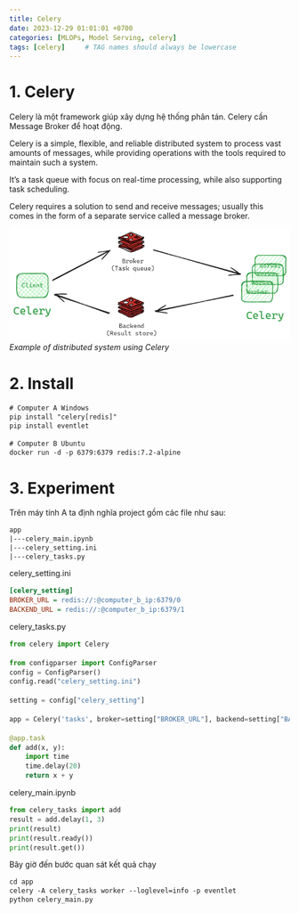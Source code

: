 ```yaml
---
title: Celery
date: 2023-12-29 01:01:01 +0700
categories: [MLOPs, Model Serving, celery]
tags: [celery]     # TAG names should always be lowercase
---
```


# 1. Celery
Celery là một framework giúp xây dựng hệ thống phân tán. Celery cần Message Broker để hoạt động.

Celery is a simple, flexible, and reliable distributed system to process vast amounts of messages, while providing operations with the tools required to maintain such a system.

It’s a task queue with focus on real-time processing, while also supporting task scheduling.

Celery requires a solution to send and receive messages; usually this comes in the form of a separate service called a message broker.

![celery](/assets/2024-01-02-Celery/celery-architecture.excalidraw.png)
_Example of distributed system using Celery_

# 2. Install
``` shell
# Computer A Windows
pip install "celery[redis]"
pip install eventlet

# Computer B Ubuntu
docker run -d -p 6379:6379 redis:7.2-alpine
```

# 3. Experiment
Trên máy tính A ta định nghĩa project gồm các file như sau:
```tree
app
|---celery_main.ipynb
|---celery_setting.ini
|---celery_tasks.py
```

celery_setting.ini
```ini
[celery_setting]
BROKER_URL = redis://:@computer_b_ip:6379/0
BACKEND_URL = redis://:@computer_b_ip:6379/1
```

celery_tasks.py
```python
from celery import Celery

from configparser import ConfigParser
config = ConfigParser()
config.read("celery_setting.ini")

setting = config["celery_setting"]

app = Celery('tasks', broker=setting["BROKER_URL"], backend=setting["BACKEND_URL"])

@app.task
def add(x, y):
    import time
    time.delay(20)
    return x + y
```

celery_main.ipynb
```python
from celery_tasks import add
result = add.delay(1, 3)
print(result)
print(result.ready())
print(result.get())
```

Bây giờ đến bước quan sát kết quả chạy
``` shell
cd app
celery -A celery_tasks worker --loglevel=info -p eventlet
python celery_main.py
```